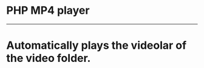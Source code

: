 # PHP MP4 player
--------------------------------------------
# Automatically plays the videolar of the video folder.